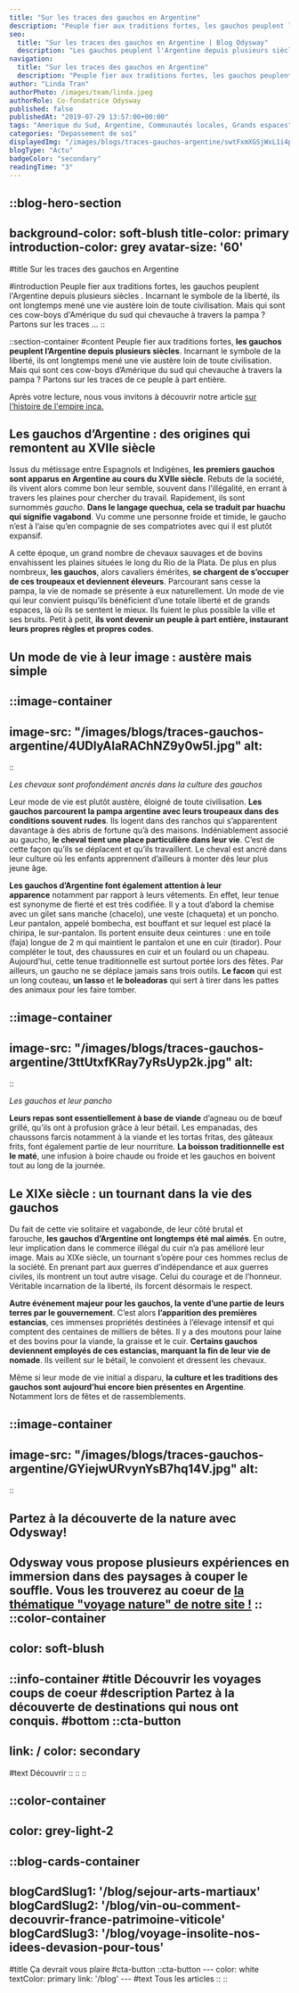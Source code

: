```yaml
---
title: "Sur les traces des gauchos en Argentine"
description: "Peuple fier aux traditions fortes, les gauchos peuplent l'Argentine depuis plusieurs siècles . Incarnant le symbole de la liberté, ils ont longtemps mené une vie austère loin de toute civilisation. Mais qui sont ces cow-boys d'Amérique du sud qui chevauche à travers la pampa ? Partons sur les traces ..."
seo:
  title: "Sur les traces des gauchos en Argentine | Blog Odysway"
  description: "Les gauchos peuplent l'Argentine depuis plusieurs siècles. Partons sur leurs traces pour découvrir leur mode de vie à travers la pampa."
navigation:
  title: "Sur les traces des gauchos en Argentine"
  description: "Peuple fier aux traditions fortes, les gauchos peuplent l'Argentine depuis plusieurs siècles . Incarnant le symbole de la liberté, ils ont longtemps mené une vie austère loin de toute civilisation. Mais qui sont ces cow-boys d'Amérique du sud qui chevauche à travers la pampa ? Partons sur les traces ..."
author: "Linda Tran"
authorPhoto: /images/team/linda.jpeg
authorRole: Co-fondatrice Odysway
published: false
publishedAt: "2019-07-29 13:57:00+00:00"
tags: "Amerique du Sud, Argentine, Communautés locales, Grands espaces"
categories: "Depassement de soi"
displayedImg: "/images/blogs/traces-gauchos-argentine/swtFxmXGSjWxL1i4pQsA.jpg"
blogType: "Actu"
badgeColor: "secondary"
readingTime: "3"
---
```


::blog-hero-section
---
background-color: soft-blush
title-color: primary
introduction-color: grey
avatar-size: '60'
---
#title
Sur les traces des gauchos en Argentine

#introduction
Peuple fier aux traditions fortes, les gauchos peuplent l'Argentine depuis plusieurs siècles . Incarnant le symbole de la liberté, ils ont longtemps mené une vie austère loin de toute civilisation. Mais qui sont ces cow-boys d'Amérique du sud qui chevauche à travers la pampa ? Partons sur les traces ...
::

::section-container
#content
Peuple fier aux traditions fortes, **les gauchos peuplent l’Argentine depuis plusieurs siècles**. Incarnant le symbole de la liberté, ils ont longtemps mené une vie austère loin de toute civilisation. Mais qui sont ces cow-boys d’Amérique du sud qui chevauche à travers la pampa ? Partons sur les traces de ce peuple à part entière.

Après votre lecture, nous vous invitons à découvrir notre article [sur l'histoire de l'empire inca.](https://odysway.com/empire-inca-origine-apogee-declin)

## Les gauchos d’Argentine : des origines qui remontent au XVIIe siècle

Issus du métissage entre Espagnols et Indigènes, **les premiers gauchos sont apparus en Argentine au cours du XVIIe siècle**. Rebuts de la société, ils vivent alors comme bon leur semble, souvent dans l’illégalité, en errant à travers les plaines pour chercher du travail. Rapidement, ils sont surnommés _gaucho_. **Dans le langage quechua, cela se traduit par huachu qui signifie vagabond**. Vu comme une personne froide et timide, le gaucho n’est à l’aise qu’en compagnie de ses compatriotes avec qui il est plutôt expansif.

A cette époque, un grand nombre de chevaux sauvages et de bovins envahissent les plaines situées le long du Rio de la Plata. De plus en plus nombreux, **les gauchos**, alors cavaliers émérites, **se chargent de s’occuper de ces troupeaux et deviennent éleveurs**. Parcourant sans cesse la pampa, la vie de nomade se présente à eux naturellement. Un mode de vie qui leur convient puisqu’ils bénéficient d’une totale liberté et de grands espaces, là où ils se sentent le mieux. Ils fuient le plus possible la ville et ses bruits. Petit à petit, **ils vont devenir un peuple à part entière, instaurant leurs propres règles et propres codes**.

## Un mode de vie à leur image : austère mais simple

::image-container
---
image-src: "/images/blogs/traces-gauchos-argentine/4UDlyAIaRAChNZ9y0w5I.jpg"
alt: 
---
::

_Les chevaux sont profondément ancrés dans la culture des gauchos_

Leur mode de vie est plutôt austère, éloigné de toute civilisation. **Les gauchos parcourent la pampa argentine avec leurs troupeaux dans des conditions souvent rudes**. Ils logent dans des ranchos qui s’apparentent davantage à des abris de fortune qu’à des maisons. Indéniablement associé au gaucho, **le cheval tient une place particulière dans leur vie**. C’est de cette façon qu’ils se déplacent et qu’ils travaillent. Le cheval est ancré dans leur culture où les enfants apprennent d’ailleurs à monter dès leur plus jeune âge.

**Les gauchos d’Argentine font également attention à leur apparence** notamment par rapport à leurs vêtements. En effet, leur tenue est synonyme de fierté et est très codifiée. Il y a tout d’abord la chemise avec un gilet sans manche (chacelo), une veste (chaqueta) et un poncho. Leur pantalon, appelé bombecha, est bouffant et sur lequel est placé la chiripa, le sur-pantalon. Ils portent ensuite deux ceintures : une en toile (faja) longue de 2 m qui maintient le pantalon et une en cuir (tirador). Pour compléter le tout, des chaussures en cuir et un foulard ou un chapeau. Aujourd’hui, cette tenue traditionnelle est surtout portée lors des fêtes. Par ailleurs, un gaucho ne se déplace jamais sans trois outils. **Le facon** qui est un long couteau, **un lasso** et **le boleadoras** qui sert à tirer dans les pattes des animaux pour les faire tomber.

::image-container
---
image-src: "/images/blogs/traces-gauchos-argentine/3ttUtxfKRay7yRsUyp2k.jpg"
alt: 
---
::

_Les gauchos et leur pancho_

**Leurs repas sont essentiellement à base de viande** d’agneau ou de bœuf grillé, qu’ils ont à profusion grâce à leur bétail. Les empanadas, des chaussons farcis notamment à la viande et les tortas fritas, des gâteaux frits, font également partie de leur nourriture. **La boisson traditionnelle est le maté**, une infusion à boire chaude ou froide et les gauchos en boivent tout au long de la journée.

## Le XIXe siècle : un tournant dans la vie des gauchos

Du fait de cette vie solitaire et vagabonde, de leur côté brutal et farouche, **les gauchos d’Argentine ont longtemps été mal aimés**. En outre, leur implication dans le commerce illégal du cuir n’a pas amélioré leur image. Mais au XIXe siècle, un tournant s’opère pour ces hommes reclus de la société. En prenant part aux guerres d’indépendance et aux guerres civiles, ils montrent un tout autre visage. Celui du courage et de l’honneur. Véritable incarnation de la liberté, ils forcent désormais le respect.

**Autre événement majeur pour les gauchos, la vente d’une partie de leurs terres par le gouvernement**. C’est alors **l’apparition des premières estancias**, ces immenses propriétés destinées à l’élevage intensif et qui comptent des centaines de milliers de bêtes. Il y a des moutons pour laine et des bovins pour la viande, la graisse et le cuir. **Certains gauchos deviennent employés de ces estancias, marquant la fin de leur vie de nomade**. Ils veillent sur le bétail, le convoient et dressent les chevaux.

Même si leur mode de vie initial a disparu, **la culture et les traditions des gauchos sont aujourd’hui encore bien présentes en Argentine**. Notamment lors de fêtes et de rassemblements.

::image-container
---
image-src: "/images/blogs/traces-gauchos-argentine/GYiejwURvynYsB7hq14V.jpg"
alt: 
---
::

## Partez à la découverte de la nature avec Odysway!

Odysway vous propose plusieurs expériences en immersion dans des paysages à couper le souffle. Vous les trouverez au coeur de [la thématique "voyage nature" de notre site !](https://odysway.com/thematiques/voyage-nature)
::
::color-container
---
color: soft-blush
---
  ::info-container
  #title
  Découvrir les voyages coups de coeur
  #description
  Partez à la découverte de destinations qui nous ont conquis.
  #bottom
  ::cta-button
  ---
  link: /
  color: secondary
  ---
  #text
  Découvrir
  ::
  ::
::

::color-container
---
color: grey-light-2
---
  ::blog-cards-container
  ---
  blogCardSlug1: '/blog/sejour-arts-martiaux' 
  blogCardSlug2: '/blog/vin-ou-comment-decouvrir-france-patrimoine-viticole' 
  blogCardSlug3: '/blog/voyage-insolite-nos-idees-devasion-pour-tous' 
  ---
  #title
  Ça devrait vous plaire
  #cta-button
    ::cta-button
    ---
    color: white
    textColor: primary
    link: '/blog'
    ---
    #text
    Tous les  articles
    ::
  ::
